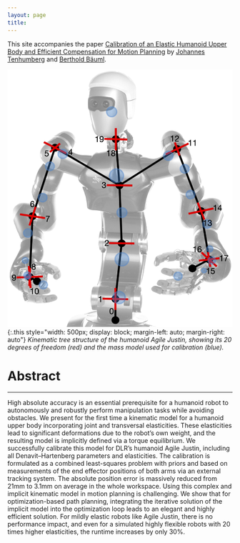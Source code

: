 ```yaml
---
layout: page
title: 
---
```


This site accompanies the paper [Calibration of an Elastic Humanoid Upper Body and Efficient Compensation for Motion Planning](https://ieeexplore.ieee.org/abstract/document/9555793) by
[Johannes Tenhumberg](https://scholar.google.com/citations?user=2RZuYZMAAAAJ&hl=en) and [Berthold Bäuml](https://scholar.google.com/citations?hl=en&user=fjvpDsEAAAAJ).

![mass model](/assets/imgs/strich_justin.jpg){:.this 
style="width: 500px; 
display: block;
margin-left: auto;
margin-right: auto"}
*Kinematic tree structure of the humanoid Agile Justin, showing its 20 degrees of freedom (red) and the mass model used for calibration (blue).*
# Abstract
---
High absolute accuracy is an essential prerequisite for a humanoid robot to autonomously and robustly perform manipulation tasks while avoiding obstacles. 
We present for the first time a kinematic model for a humanoid upper body incorporating joint and transversal elasticities. 
These elasticities lead to significant deformations due to the robot’s own weight, and the resulting model is implicitly defined via a torque equilibrium. 
We successfully calibrate this model for DLR’s humanoid Agile Justin, including all Denavit–Hartenberg parameters and elasticities. 
The calibration is formulated as a combined least-squares problem with priors and based on measurements of the end effector positions of both arms via an external tracking system. 
The absolute position error is massively reduced from 21mm to 3.1mm on average in the whole workspace. Using this complex and implicit kinematic model in motion planning is challenging. 
We show that for optimization-based path planning, integrating the iterative solution of the implicit model into the optimization loop leads to an elegant and highly efficient solution. 
For mildly elastic robots like Agile Justin, there is no performance impact, and even for a simulated highly flexible robots with 20 times higher elasticities, the runtime increases by only 30%.
